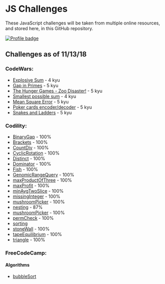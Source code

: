 # JS Challenges

These JavaScript challenges will be taken from multiple online resources, and stored here, in this GitHub repository.

[![Profile badge](https://www.codewars.com/users/Jpetrucci49/badges/large)](https://www.codewars.com/users/Jpetrucci49)

## Challenges as of 11/13/18

### CodeWars:

- [Explosive Sum](./codeWars/explosiveSum.js) - 4 kyu
- [Gap in Primes](codeWars/gapInPrimes.js) - 5 kyu
- [The Hunger Games - Zoo Disaster!](./codeWars/hungerGamesZooDisaster.js) - 5 kyu
- [Smallest possible sum](./codeWars/leastPossibleSum.js) - 4 kyu
- [Mean Square Error](./codeWars/meanSquareError.js) - 5 kyu
- [Poker cards encoder/decoder](./codeWars/pokerCardsEncoderDecoder.js) - 5 kyu
- [Snakes and Ladders](./codeWars/snakesAndLadders.js) - 5 kyu

### Codility:

- [BinaryGap](Codility/binaryGap.js) - 100%
- [Brackets](Codility/brackets.js) - 100%
- [CountDiv](Codility/countDiv.js) - 100%
- [CyclicRotation](Codility/cyclicRotation.js) - 100%
- [Distinct](Codility/distinct.js) - 100%
- [Dominator](Codility/dominator.js) - 100%
- [Fish](Codility/fish.js) - 100%
- [GenomicRangeQuery](Codility/genomicRangeQuery.js) - 100%
- [maxProductOfThree](Codility/maxProductOfThree.js) - 100%
- [maxProfit](Codility/maxProfit.js) - 100%
- [minAvgTwoSlice](Codility/minAvgTwoSlice.js) - 100%
- [missingInteger](Codility/missingInteger.js) - 100%
- [mushroomPicker](Codility/mushroomPicker.js) - 100%
- [nesting](Codility/nesting.js) - 87%
- [mushroomPicker](Codility/passingCars.js) - 100%
- [permCheck](Codility/permCheck.js) - 100%
- [sorting](Codility/sorting.js)
- [stoneWall](Codility/stoneWall.js) - 100%
- [tapeEquilibrium](Codility/tapeEquilibrium.js) - 100%
- [triangle](Codility/triangle.js) - 100%

### FreeCodeCamp:

#### Algorithms

- [bubbleSort](freeCodeCamp/algorithms/bubbleSort.js)
